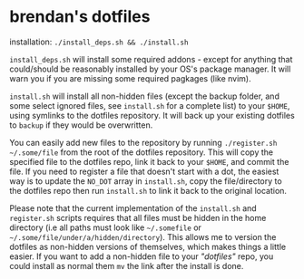 # brendan's dotfiles
installation: `./install_deps.sh && ./install.sh`

`install_deps.sh` will install some required addons - except for anything that could/should
be reasonably installed by your OS's package manager. It will warn you if you are missing some
required pagkages (like nvim).

`install.sh` will install all non-hidden files (except the backup folder, and some select
ignored files, see `install.sh` for a complete list) to your `$HOME`, using symlinks to the
dotfiles repository. It will back up your existing dotfiles to `backup` if they would
be overwritten.

You can easily add new files to the repository by running `./register.sh ~/.some/file` from
the root of the dotfiles repository. This will copy the specified file to the dotfiles
repo, link it back to your `$HOME`, and commit the file. If you need to register a file that
doesn't start with a dot, the easiest way is to update the `NO_DOT` array in `install.sh`, copy
the file/directory to the dotfiles repo then run `install.sh` to link it back to the original
location.

Please note that the current implementation of the `install.sh` and `register.sh` scripts
requires that all files must be hidden in the home directory (i.e all paths must look like
`~/.somefile` or `~/.some/file/under/a/hidden/directory`). This allows me to version the
dotfiles as non-hidden versions of themselves, which makes things a little easier. If you
want to add a non-hidden file to your _"dotfiles"_ repo, you could install as normal them `mv`
the link after the install is done.
